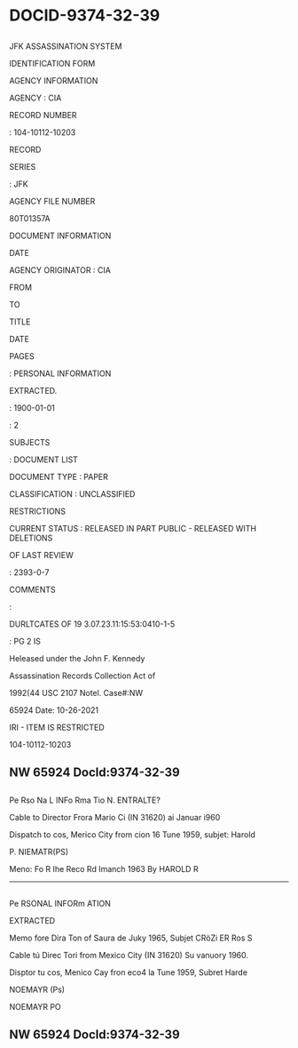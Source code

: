 # DOCID-9374-32-39

##
JFK ASSASSINATION SYSTEM

IDENTIFICATION FORM

AGENCY INFORMATION

AGENCY : CIA

RECORD NUMBER

: 104-10112-10203

RECORD

SERIES

: JFK

AGENCY FILE NUMBER

80T01357A

DOCUMENT INFORMATION

DATE

AGENCY ORIGINATOR : CIA

FROM

TO

TITLE

DATE

PAGES

: PERSONAL INFORMATION

EXTRACTED.

: 1900-01-01

: 2

SUBJECTS

: DOCUMENT LIST

DOCUMENT TYPE : PAPER

CLASSIFICATION : UNCLASSIFIED

RESTRICTIONS

CURRENT STATUS : RELEASED IN PART PUBLIC - RELEASED WITH DELETIONS

OF LAST REVIEW

: 2393-0-7

COMMENTS

:

DURLTCATES OF 19 3.07.23.11:15:53:0410-1-5

: PG 2 IS

Heleased under the John F. Kennedy

Assassination Records Collection Act of

1992(44 USC 2107 Notel. Case#:NW

65924 Date: 10-26-2021

IRI - ITEM IS RESTRICTED

104-10112-10203

NW 65924 Docld:9374-32-39
---

##
Pe Rso Na L INFo Rma Tio N. ENTRALTE?

Cable to Director Frora Mario Ci (IN 31620) ai Januar i960

Dispatch to cos, Merico City from cion 16 Tune 1959, subjet: Harold

P. NIEMATR(PS)

Meno: Fo R Ihe Reco Rd Imanch 1963 By HAROLD R

---

##
Pe RSONAL INFORm ATION

EXTRACTED

Memo fore Dira Ton of Saura de Juky 1965, Subjet CRöZi ER Ros S

Cable tú Direc Tori from Mexico City (IN 31620) Su vanuory 1960.

Disptor tu cos, Menico Cay fron eco4 la Tune 1959, Subret Harde

NOEMAYR (Ps)

NOEMAYR PO

NW 65924 Docld:9374-32-39
---

